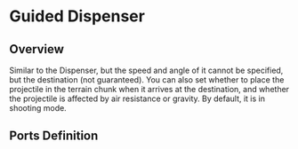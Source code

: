 <script setup lang="ts">
import ElectricConnection from "../../../components/ElectricElement/ElectricConnection";
import ElectricConnectorType from "../../../components/ElectricElement/ElectricConnectorType";
import ElectricConnectorDirection from "../../../components/ElectricElement/ElectricConnectorDirection";
import ElectricConnectionDisplayMode from "../../../components/ElectricElement/ElectricConnectionDisplayMode";
import IOPort from "../../../components/ElectricElement/IOPort";
import ElectricElement from "../../../components/ElectricElement/ElectricElement.vue";

let connections = [
    new ElectricConnection(ElectricConnectorDirection.All, ElectricConnectorType.Input, ElectricConnectionDisplayMode.StartAndEnd, [
        new IOPort(1, 8, "X Offset", "For each 1 increase of this, the position of the destination moves west by 1 block."),
        new IOPort(9, 16, "Y Offset", "For each 1 increase of this, the position of the destination moves up by 1 block."),
        new IOPort(9, 16, "Z Offset", "For each 1 increase of this, the position of the destination moves north by 1 block."),
        new IOPort(25, 25, "X Offset Sign", "If this is 1, the destination moves east but not west."),
        new IOPort(26, 26, "Y Offset Sign", "If this is 1, the destination moves down but not up."),
        new IOPort(27, 27, "Z Offset Sign", "If this is 1, the destination moves south but not north."),
        new IOPort(28, 28, "Placing & Safe Mode", "If this is 1, the projectile will be in placing and safe mode.  \nIn placing mode, when projectile hits a block that is not air or fluid, the projectile will place itself in the terrain chunk (If it is allowed).  \nIn safe mode, the projectile will not trigger OnFiredAsProjectile and OnHitAsProjectile in SubsystemBlockBehavior, but still will trigger OnHitByProjectile."),
        new IOPort(29, 29, "Whether Specify Slot", "If this is 1, the dispenser only shoots the blocks at the specified slot."),
        new IOPort(30, 32, "Specify Slot", "If the 29th bit is 1, the dispenser only shoots the blocks at this+1th slot.")
    ], false)
];
</script>

# Guided Dispenser <Badge text="v1.0" type="info"/>

## Overview

Similar to the Dispenser, but the speed and angle of it cannot be specified, but the destination (not guaranteed). You can also set whether to place the projectile in the terrain chunk when it arrives at the destination, and whether the projectile is affected by air resistance or gravity. By default, it is in shooting mode.

## Ports Definition

<ElectricElement imgAltPrefix="Guided Dispenser" :connections="connections" imgSrc="/images/expand/transportation/GVGuidedDispenserBlock.webp"/>